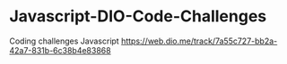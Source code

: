 # Javascript-DIO-Code-Challenges
Coding challenges Javascript https://web.dio.me/track/7a55c727-bb2a-42a7-831b-6c38b4e83868
